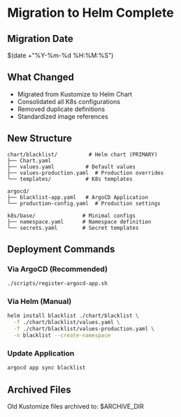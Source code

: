 # Migration to Helm Complete

## Migration Date
$(date +"%Y-%m-%d %H:%M:%S")

## What Changed
- Migrated from Kustomize to Helm Chart
- Consolidated all K8s configurations
- Removed duplicate definitions
- Standardized image references

## New Structure
```
chart/blacklist/          # Helm chart (PRIMARY)
├── Chart.yaml
├── values.yaml          # Default values
├── values-production.yaml  # Production overrides
└── templates/           # K8s templates

argocd/
├── blacklist-app.yaml   # ArgoCD Application
└── production-config.yaml  # Production settings

k8s/base/               # Minimal configs
├── namespace.yaml      # Namespace definition
└── secrets.yaml        # Secret templates
```

## Deployment Commands

### Via ArgoCD (Recommended)
```bash
./scripts/register-argocd-app.sh
```

### Via Helm (Manual)
```bash
helm install blacklist ./chart/blacklist \
  -f ./chart/blacklist/values.yaml \
  -f ./chart/blacklist/values-production.yaml \
  -n blacklist --create-namespace
```

### Update Application
```bash
argocd app sync blacklist
```

## Archived Files
Old Kustomize files archived to: $ARCHIVE_DIR
